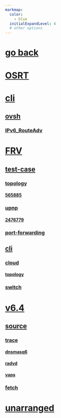 ```yaml
---
markmap:
  color:
    - blue
  initialExpandLevel: 4
  # other options
---
```


# [go back](../index.html)
# [OSRT](OSRT/index.html)
# [cli](cli/index.html)
## [ovsh](cli/ovsh/index.html)
### [IPv6_RouteAdv](cli/ovsh/IPv6_RouteAdv/index.html)
# [FRV](FRV/index.html)
## [test-case](FRV/test-case/index.html)
### [topology](FRV/test-case/topology/index.html)
#### [565885](FRV/test-case/topology/565885/index.html)
### [upnp](FRV/test-case/upnp/index.html)
#### [2476779](FRV/test-case/upnp/2476779/index.html)
### [port-forwarding](FRV/test-case/port-forwarding/index.html)
## [cli](FRV/cli/index.html)
### [cloud](FRV/cli/cloud/index.html)
#### [topology](FRV/cli/cloud/topology/index.html)
### [switch](FRV/cli/switch/index.html)
# [v6.4](v6.4/index.html)
## [source](v6.4/source/index.html)
### [trace](v6.4/source/trace/index.html)
#### [dnsmasq6](v6.4/source/trace/dnsmasq6/index.html)
#### [radvd](v6.4/source/trace/radvd/index.html)
#### [vaps](v6.4/source/trace/vaps/index.html)
### [fetch](v6.4/source/fetch/index.html)
# [unarranged](unarranged/index.html)
